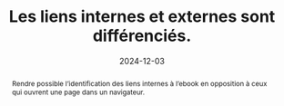 ---
N: '137'
Rubrique: Liens
title: Les liens internes et externes sont différenciés. 
detail: Les liens internes et externes sont différenciés. 
abstract: Rendre possible l’identification des liens internes à l’ebook en opposition à ceux qui ouvrent une page dans un navigateur.
categories: [" Liens"]
agrege: O4137-E045
opquast: '4 137'
indiceebook: '45'
description: "Règle n° 045"
before: "044"
weight: "045"
after: "046"
actif: '1'
layout: rules
date: 2024-12-03
tags: ["", ""]
objectif: ["Faciliter le repérage des liens externes", "
Avertir si l’on va quitter la page en cours ou l’application de lecture
"]
Meo: ["Le cas échéant, ajouter l’information “lien externe” : 

* dans le libellé du lien et / ou ; 
* via un icône CSS associée au lien externe.
"]
Controle: ["Dans chaque page contenant des hyperliens, vérifier que les liens internes et externes sont différenciés par le moyen d'une mention textuelle ou d'une icône. 
"
]
epubcheck: 
ace: 
humancheck: true
Source: ["Opquast"]
Referentiel: [""]
Steps: ["", ""]
---